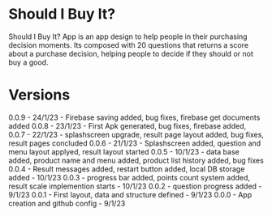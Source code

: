 # Should I Buy It?

Should I Buy It? App is an app design to help people in their purchasing decision moments. Its composed with 20 questions that returns a score about a purchase decision, helping people to decide if they should or not buy a good.

# Versions
0.0.9 - 24/1/23 - Firebase saving added, bug fixes, firebase get documents added
0.0.8 - 23/1/23 - First Apk generated, bug fixes, firebase added, 
0.0.7 - 22/1/23 - splashscreen upgrade, result page layout added, bug fixes, result pages concluded
0.0.6 - 21/1/23 - Splashscreen added, question and menu layout applyed, result layout started
0.0.5 - 10/1/23 - data base added, product name and menu added, product list history added, bug fixes
0.0.4 - Result messages added, restart button added, local DB storage added - 10/1/23
0.0.3 - progress bar added, points count system added, result scale implemention starts  - 10/1/23
0.0.2 - question progress added - 9/1/23
0.0.1 - First layout, data and structure defined - 9/1/23
0.0.0 - App creation and github config - 9/1/23